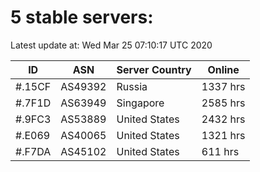 # 5 stable servers:

Latest update at: Wed Mar 25 07:10:17 UTC 2020

| ID | ASN | Server Country | Online |
| -- | --- | -------------- | ------ |
| #.15CF | AS49392 | Russia | 1337 hrs |
| #.7F1D | AS63949 | Singapore | 2585 hrs |
| #.9FC3 | AS53889 | United States | 2432 hrs |
| #.E069 | AS40065 | United States | 1321 hrs |
| #.F7DA | AS45102 | United States | 611 hrs |

